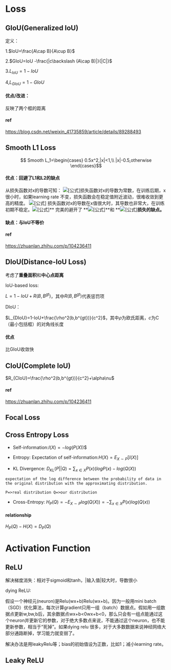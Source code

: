 # Loss

## GIoU(Generalized IoU)

定义：

1.$IoU=\frac{A\cap B}{A\cup B}$

2.$GIoU=IoU -\frac{|c\backslash (A\cap B)|}{|C|}$

3.$L_{IoU}=1-IoU$

4,$L_{GIoU}=1-GIoU$

#### 优点/改进：

反映了两个框的距离

#### ref

https://blog.csdn.net/weixin_41735859/article/details/89288493

## Smooth L1 Loss

````math

Smooth L_1=\begin{cases}
0.5x^2,|x|<1,\\
|x|-0.5,otherwise
\end{cases}
````

#### 优点：回避了L1和L2的缺点

从损失函数对x的导数可知： ![[公式]](https://www.zhihu.com/equation?tex=L_%7B1%7D)损失函数对x的导数为常数，在训练后期，x很小时，如果learning rate 不变，损失函数会在稳定值附近波动，很难收敛到更高的精度。 ![[公式]](https://www.zhihu.com/equation?tex=L_%7B2%7D) 损失函数对x的导数在x值很大时，其导数也非常大，在训练初期不稳定。![[公式]](https://www.zhihu.com/equation?tex=smooth_%7BL_%7B1%7D%7D%5Cleft%28+x+%5Cright%29+)** 完美的避开了 **![[公式]](https://www.zhihu.com/equation?tex=L_%7B1%7D)**和 **![[公式]](https://www.zhihu.com/equation?tex=L_%7B2%7D)**损失的缺点。**

#### 缺点：与IoU不等价

#### ref

https://zhuanlan.zhihu.com/p/104236411

## DIoU(Distance-IoU Loss)

考虑了**重叠面积**和**中心点距离**

IoU-based loss:

$L=1-IoU+R(B,B^{gt})$，其中$R(B,B^{gt})$代表惩罚项

DIoU：

$L_{DIoU}=1-IoU+\frac{\rho^2(b,b^{gt})}{c^2}$，其中$\rho$为欧氏距离，$c$为C（最小包括框）的对角线长度

#### 优点

比GIoU收敛快

## CIoU(Complete IoU)

$R_{CIoU}=\frac{\rho^2(b,b^{gt})}{c^2}+\alpha\nu$

#### ref

https://zhuanlan.zhihu.com/p/104236411

## Focal Loss

## Cross Entropy Loss

* Self-information:$I(X)=-log(P(X))$$

* Entropy: Expectation of self-information:$H(X)=E_{X \sim P}[I(X)]$

* KL Divergence: $D_{KL}(P||Q)=\sum_{x\in X}P(x)(logP(x)-log(Q(X))$

````
expectation of the log difference between the probability of data in the original distribution with the approximating distribution. 

P=>real distribution Q=>our distribution
````

* Cross-Entropy: $H_P(Q)=-E_{X\sim P}log(Q(X))=-\sum_{x\in X}P(x)log(Q(x))$

#### relationship

$H_P(Q)-H(X)=D_P(Q)$



# Activation Function

## ReLU

解决梯度消失：相对于sigmoid和tanh，|输入值|较大时，导数很小

dying ReLU: 

假设一个神经元(neuron)是Relu(wx+b)Relu(wx+b)。因为一般用mini batch（SGD）优化算法，每次计算gradient只用一组（batch）数据点。假如用一组数据点更新w,bw,b后，其余数据点wx+b<0wx+b<0，那么只会有一组点能通过这个neuron并更新它的参数，对于绝大多数点来说，不能通过这个neuron，也不能更新参数，相当于“死掉”。如果dying relu 很多，对于大多数数据来说神经网络大部分通路断掉，学习能力就变弱了。

解决办法是用leakyRelu等；bias的初始值设为正数，比如1；减小learning rate。

## Leaky ReLU
